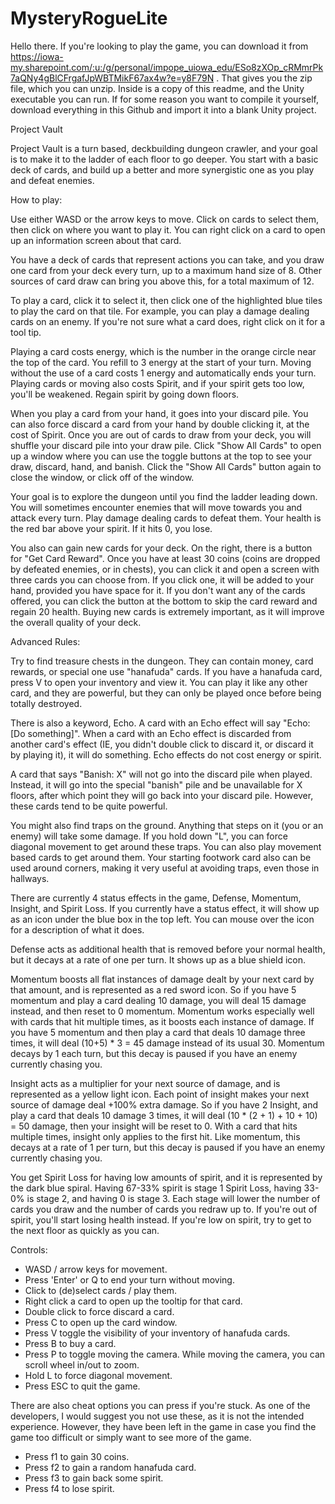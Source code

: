 # MysteryRogueLite

Hello there. If you're looking to play the game, you can download it from https://iowa-my.sharepoint.com/:u:/g/personal/impope_uiowa_edu/ESo8zXOp_cRMmrPk7aQNy4gBlCFrgafJpWBTMikF67ax4w?e=y8F79N . That gives you the zip file, which you can unzip. Inside is a copy of this readme, and the Unity executable you can run. If for some reason you want to compile it yourself, download everything in this Github and import it into a blank Unity project.


Project Vault

Project Vault is a turn based, deckbuilding dungeon crawler, and your goal is to make it to the ladder of each floor to go deeper. You start with a basic deck of cards, and build up a better and more synergistic one as you play and defeat enemies.


How to play:

Use either WASD or the arrow keys to move. Click on cards to select them, then click on where you want to play it. You can right click on a card to open up an information screen about that card.

You have a deck of cards that represent actions you can take, and you draw one card from your deck every turn, up to a maximum hand size of 8. Other sources of card draw can bring you above this, for a total maximum of 12.

To play a card, click it to select it, then click one of the highlighted blue tiles to play the card on that tile. For example, you can play a damage dealing cards on an enemy. If you're not sure what a card does, right click on it for a tool tip.

Playing a card costs energy, which is the number in the orange circle near the top of the card. You refill to 3 energy at the start of your turn. Moving without the use of a card costs 1 energy and automatically ends your turn. Playing cards or moving also costs Spirit, and if your spirit gets too low, you'll be weakened. Regain spirit by going down floors.

When you play a card from your hand, it goes into your discard pile. You can also force discard a card from your hand by double clicking it, at the cost of Spirit. Once you are out of cards to draw from your deck, you will shuffle your discard pile into your draw pile. Click "Show All Cards" to open up a window where you can use the toggle buttons at the top to see your draw, discard, hand, and banish. Click the "Show All Cards" button again to close the window, or click off of the window.

Your goal is to explore the dungeon until you find the ladder leading down. You will sometimes encounter enemies that will move towards you and attack every turn. Play damage dealing cards to defeat them. Your health is the red bar above your spirit. If it hits 0, you lose.

You also can gain new cards for your deck. On the right, there is a button for "Get Card Reward". Once you have at least 30 coins (coins are dropped by defeated enemies, or in chests), you can click it and open a screen with three cards you can choose from. If you click one, it will be added to your hand, provided you have space for it. If you don't want any of the cards offered, you can click the button at the bottom to skip the card reward and regain 20 health. Buying new cards is extremely important, as it will improve the overall quality of your deck.


Advanced Rules:

Try to find treasure chests in the dungeon. They can contain money, card rewards, or special one use "hanafuda" cards. If you have a hanafuda card, press V to open your inventory and view it. You can play it like any other card, and they are powerful, but they can only be played once before being totally destroyed.

There is also a keyword, Echo. A card with an Echo effect will say "Echo: [Do something]". When a card with an Echo effect is discarded from another card's effect (IE, you didn't double click to discard it, or discard it by playing it), it will do something. Echo effects do not cost energy or spirit.

A card that says "Banish: X" will not go into the discard pile when played. Instead, it will go into the special "banish" pile and be unavailable for X floors, after which point they will go back into your discard pile. However, these cards tend to be quite powerful.

You might also find traps on the ground. Anything that steps on it (you or an enemy) will take some damage. If you hold down "L", you can force diagonal movement to get around these traps. You can also play movement based cards to get around them. Your starting footwork card also can be used around corners, making it very useful at avoiding traps, even those in hallways.

There are currently 4 status effects in the game, Defense, Momentum, Insight, and Spirit Loss. If you currently have a status effect, it will show up as an icon under the blue box in the top left. You can mouse over the icon for a description of what it does.

Defense acts as additional health that is removed before your normal health, but it decays at a rate of one per turn. It shows up as a blue shield icon.

Momentum boosts all flat instances of damage dealt by your next card by that amount, and is represented as a red sword icon. So if you have 5 momentum and play a card dealing 10 damage, you will deal 15 damage instead, and then reset to 0 momentum. Momentum works especially well with cards that hit multiple times, as it boosts each instance of damage. If you have 5 momentum and then play a card that deals 10 damage three times, it will deal (10+5) * 3 = 45 damage instead of its usual 30. Momentum decays by 1 each turn, but this decay is paused if you have an enemy currently chasing you.

Insight acts as a multiplier for your next source of damage, and is represented as a yellow light icon. Each point of insight makes your next source of damage deal +100% extra damage. So if you have 2 Insight, and play a card that deals 10 damage 3 times, it will deal (10 * (2 + 1) + 10 + 10) = 50 damage, then your insight will be reset to 0. With a card that hits multiple times, insight only applies to the first hit. Like momentum, this decays at a rate of 1 per turn, but this decay is paused if you have an enemy currently chasing you.

You get Spirit Loss for having low amounts of spirit, and it is represented by the dark blue spiral. Having 67-33% spirit is stage 1 Spirit Loss, having 33-0% is stage 2, and having 0 is stage 3. Each stage will lower the number of cards you draw and the number of cards you redraw up to. If you're out of spirit, you'll start losing health instead. If you're low on spirit, try to get to the next floor as quickly as you can.

Controls:

* WASD / arrow keys for movement.
* Press 'Enter' or Q to end your turn without moving.
* Click to (de)select cards / play them.
* Right click a card to open up the tooltip for that card.
* Double click to force discard a card.
* Press C to open up the card window.
* Press V toggle the visibility of your inventory of hanafuda cards.
* Press B to buy a card.
* Press P to toggle moving the camera. While moving the camera, you can scroll wheel in/out to zoom.
* Hold L to force diagonal movement.
* Press ESC to quit the game.

There are also cheat options you can press if you're stuck. As one of the developers, I would suggest you not use these, as it is not the intended experience. However, they have been left in the game in case you find the game too difficult or simply want to see more of the game.

* Press f1 to gain 30 coins.
* Press f2 to gain a random hanafuda card.
* Press f3 to gain back some spirit.
* Press f4 to lose spirit.
